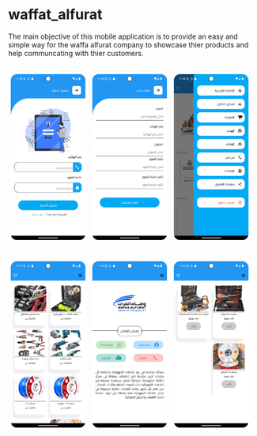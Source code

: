 # waffat_alfurat

The main objective of this mobile application is to provide an easy and simple way for the waffa alfurat company to showcase thier products and help communcating with thier customers.

<p float="left">
  <img src="./screen_shots/login.png" style="margin:20px 5px; width:30%;"/>
  <img src="./screen_shots/register.png" style="margin:20px 5px; width:30%;"/> 
  <img src="./screen_shots/drawer.png" style="margin: 20px 5px; width:30%;"/>
  <img src="./screen_shots/products.png" style="margin:20px 5px; width:30%;"/>
  <img src="./screen_shots/contact_us.png" style="margin:20px 5px; width:30%;"/> 
  <img src="./screen_shots/gifts.png" style="margin:20px 5px; width:30%;"/>
</p>
